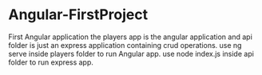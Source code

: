 # Angular-FirstProject
First  Angular application
the players app is the angular application and api folder is just an express application containing crud operations.
use ng serve inside players folder to run Angular app.
use node index.js inside api  folder to run express app.

